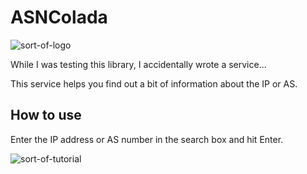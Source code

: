 # ASNColada

![sort-of-logo](https://user-images.githubusercontent.com/44648612/116411104-f88cb180-a867-11eb-926a-b4ba41664366.png)

While I was testing this library, I accidentally wrote a service...

This service helps you find out a bit of information about the IP or AS.

## How to use

Enter the IP address or AS number in the search box and hit Enter.

![sort-of-tutorial](https://user-images.githubusercontent.com/44648612/116411728-8f596e00-a868-11eb-84e9-e382a08d4237.gif)
